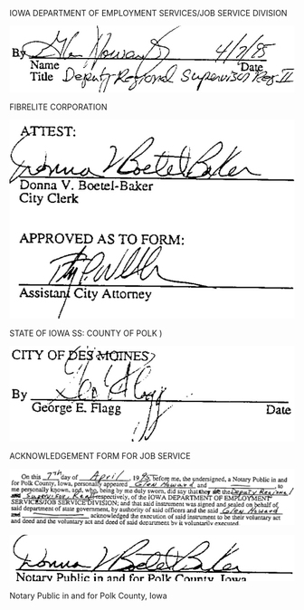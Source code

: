 IOWA DEPARTMENT OF EMPLOYMENT SERVICES/JOB SERVICE DIVISION  

![](images/569b01eb086a12b10a7d581dee0e3eefc1598ae08477f4394d6bed9b736cda45.jpg)  

FIBRELITE CORPORATION  

![](images/e6b5ed2a849872a2acd8ac2f00aaf5a20d1101fe34615f526a0f835a2f5d5fdc.jpg)  

STATE OF IOWA SS: COUNTY OF POLK )  

![](images/8efae5154fb9bb6f31b4db49185dc8dfcdf674c70ed1158221784d5c219260cf.jpg)  

ACKNOWLEDGEMENT FORM FOR JOB SERVICE  

![](images/8bf5c2bc9b362e1578992ac5e15296b77974f1ed926ab230708f4a449d295d98.jpg)  

![](images/0f58aa3710cb0e6185f6620413d26f4ce0b179b8051fa6572ddd9fea4639f1fc.jpg)  

Notary Public in and for Polk County, Iowa  